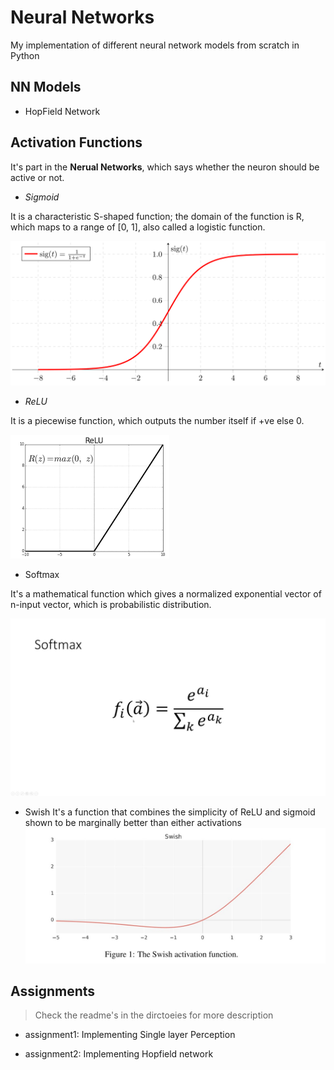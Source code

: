 # Neural Networks

My implementation of different neural network models from scratch in Python

## NN Models

* HopField Network

## Activation Functions

It's part in the **Nerual Networks**, which says whether the neuron should be active or not.

* *Sigmoid*

It is a characteristic S-shaped function; the domain of the function is R, which maps to a range of [0, 1], also called a logistic function.

![sigmoid](./Activation-functions/sigmoid.png)

* *ReLU*

It is a piecewise function, which outputs the number itself if +ve else 0.

![relu](./Activation-functions/relu.png)

* Softmax

It's a mathematical function which gives a normalized exponential vector of n-input vector, which is probabilistic distribution.

![softmax](./Activation-functions/softmax.jpg)

* Swish
It's a function that combines the simplicity of ReLU and sigmoid shown to be marginally better than either activations
![swish](./Activation-functions/swish_graph.jpg)

## Assignments

> Check the readme's in the dirctoeies for more description

* assignment1: Implementing Single layer Perception

* assignment2: Implementing Hopfield network
